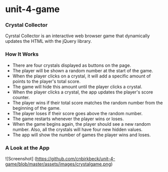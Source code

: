 # unit-4-game

### Crystal Collector

Cyrstal Collector is an interactive web browser game that dynamically updates the HTML with the jQuery library.

### How It Works
* There are four crystals displayed as buttons on the page.
* The player will be shown a random number at the start of the game.
* When the player clicks on a crystal, it will add a specific amount of points to the player's total score.
* The game will hide this amount until the player clicks a crystal.
* When the player clicks a crystal, the app updates the player's score counter.
* The player wins if their total score matches the random number from the beginning of the game.
* The player loses if their score goes above the random number.
* The game restarts whenever the player wins or loses.
* When the game begins again, the player should see a new random number. Also, all the crystals will have four new hidden values. 
* The app will show the number of games the player wins and loses. 

### A Look at the App
![Screenshot] (https://github.com/cnbirkbeck/unit-4-game/blob/master/assets/images/crystalgame.png)